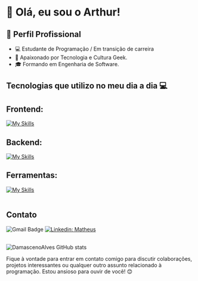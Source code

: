 # 👋 Olá, eu sou o Arthur!

## 💼 Perfil Profissional

- 💻 Estudante de Programação / Em transição de carreira
- 🌱 Apaixonado por Tecnologia e Cultura Geek.
- 🎓 Formando em Engenharia de Software.

## Tecnologias que utilizo no meu dia a dia 💻

## Frontend: 
[![My Skills](https://skillicons.dev/icons?i=javascript,typescript,react,nextjs,tailwindcss,styledcomponents)](https://skillicons.dev)

## Backend: 
[![My Skills](https://skillicons.dev/icons?i=nodejs,nestjs,docker,vitest,jest,mysql,prisma,postgres,redis)](https://skillicons.dev)

## Ferramentas:
[![My Skills](https://skillicons.dev/icons?i=git,github,visualstudio,figma,vercel,netlify,notion,aws,stackoverflow)](https://skillicons.dev)<br><br>

## Contato

![Gmail Badge](https://img.shields.io/badge/-%7Barthurgustavobcosta@gmail.com%7D-006bed?style=flat-square&logo=Gmail&logoColor=white&link=mailto:{arthurgustavobcosta@gmail.com})
[![Linkedin: Matheus](https://img.shields.io/badge/-ArthurBarros-blue?style=flat-square&logo=Linkedin&logoColor=white&link=https://www.linkedin.com/in/arthur-gustavo-77b961286/)](https://www.linkedin.com/in/arthur-gustavo-77b961286/)<br><br>

![DamascenoAlves GitHub stats](https://github-readme-stats.vercel.app/api?username=th3gust&show_icons=true&theme=dark) 

Fique à vontade para entrar em contato comigo para discutir colaborações, projetos interessantes ou qualquer outro assunto relacionado à programação. Estou ansioso para ouvir de você! 😊
